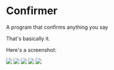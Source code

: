 # Confirmer
A program that confirms anything you say

That's basically it.

Here's a screenshot:

![](https://raw.githubusercontent.com/vkb24312/Confirmer/master/screenshots/Screenshot%201.1.png)
![](https://raw.githubusercontent.com/vkb24312/Confirmer/master/screenshots/Screenshot%201.2.png)
![](https://raw.githubusercontent.com/vkb24312/Confirmer/master/screenshots/Screenshot%201.3.png)
![](https://raw.githubusercontent.com/vkb24312/Confirmer/master/screenshots/Screenshot%201.4.png)
![](https://raw.githubusercontent.com/vkb24312/Confirmer/master/screenshots/Screenshot%201.5.png)
